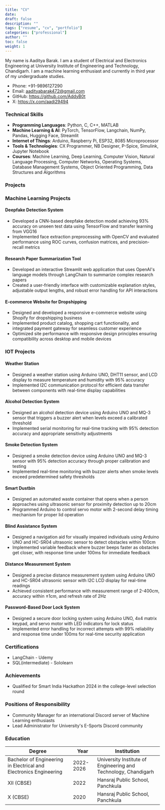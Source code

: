 ```yaml
---
title: "CV"
date:
draft: false
description: ""
tags: ["resume", "cv", "portfolio"]
categories: ["professional"]
author: ""
toc: false
weight: 1
---
```

My name is Aaditya Barak. I am a student of Electrical and Electronics Engineering at University Institute of Engineering and Technology, Chandigarh. I am a machine learning enthusiast and currently in third year of my undergraduate studies.

- Phone: +91-9896127290
- Email: aadityabarak472@gmail.com
- GitHub: https://github.com/AddyB0t
- X: https://x.com/aadi29494

### **Technical Skills**
- **Programming Languages**: Python, C, C++, MATLAB
- **Machine Learning & AI**: PyTorch, TensorFlow, Langchain, NumPy, Pandas, Hugging Face, Streamlit
- **Internet of Things**: Arduino, Raspberry Pi, ESP32, 8085 Microprocessor
- **Tools & Technologies**: CX Programmer, NB Designer, P-Spice, Simulink, Jupyter Notebook
- **Courses**: Machine Learning, Deep Learning, Computer Vision, Natural Language Processing, Computer Networks, Operating Systems, Database Management Systems, Object Oriented Programming, Data Structures and Algorithms

### **Projects**

### **Machine Learning Projects**

#### **Deepfake Detection System**
- Developed a CNN-based deepfake detection model achieving 93% accuracy on unseen test data using TensorFlow and transfer learning from VGG16
- Implemented face extraction preprocessing with OpenCV and evaluated performance using ROC curves, confusion matrices, and precision-recall metrics

#### **Research Paper Summarization Tool**
- Developed an interactive Streamlit web application that uses OpenAI's language models through LangChain to summarize complex research papers
- Created a user-friendly interface with customizable explanation styles, adjustable output lengths, and robust error handling for API interactions

#### **E-commerce Website for Dropshipping**
- Designed and developed a responsive e-commerce website using Shopify for dropshipping business
- Implemented product catalog, shopping cart functionality, and integrated payment gateway for seamless customer experience
- Optimized site performance with responsive design principles ensuring compatibility across desktop and mobile devices

### **IOT Projects**

#### **Weather Station**
- Designed a weather station using Arduino UNO, DHT11 sensor, and LCD display to measure temperature and humidity with 95% accuracy
- Implemented I2C communication protocol for efficient data transfer between components with real-time display capabilities

#### **Alcohol Detection System**
- Designed an alcohol detection device using Arduino UNO and MQ-3 sensor that triggers a buzzer alert when levels exceed a calibrated threshold
- Implemented serial monitoring for real-time tracking with 95% detection accuracy and appropriate sensitivity adjustments

#### **Smoke Detection System**
- Designed a smoke detection device using Arduino UNO and MQ-3 sensor with 95% detection accuracy through proper calibration and testing
- Implemented real-time monitoring with buzzer alerts when smoke levels exceed predetermined safety thresholds

#### **Smart Dustbin**
- Designed an automated waste container that opens when a person approaches using ultrasonic sensor for proximity detection up to 20cm
- Programmed Arduino to control servo motor with 2-second delay timing mechanism for proper lid operation

#### **Blind Assistance System**
- Designed a navigation aid for visually impaired individuals using Arduino UNO and HC-SR04 ultrasonic sensor to detect obstacles within 100cm
- Implemented variable feedback where buzzer beeps faster as obstacles get closer, with response time under 100ms for immediate feedback

#### **Distance Measurement System**
- Designed a precise distance measurement system using Arduino UNO and HC-SR04 ultrasonic sensor with I2C LCD display for real-time readings
- Achieved consistent performance with measurement range of 2-400cm, accuracy within ±1cm, and refresh rate of 2Hz

#### **Password-Based Door Lock System**
- Designed a secure door locking system using Arduino UNO, 4x4 matrix keypad, and servo motor with LED indicators for lock status
- Implemented error handling for incorrect attempts with 99% reliability and response time under 100ms for real-time security application

### **Certifications**
- LangChain - Udemy
- SQL(intermediate) - Sololearn

### **Achievements**
- Qualified for Smart India Hackathon 2024 in the college-level selection round

### **Positions of Responsibility**
- Community Manager for an international Discord server of Machine Learning enthusiasts
- Lead Administrator for University's E-Sports Discord community

### **Education**
| Degree | Year | Institution |
|--------|------|-------------|
| Bachelor of Engineering in Electrical and Electronics Engineering | 2022-2026 | University Institute of Engineering and Technology, Chandigarh |
| XII (CBSE) | 2022 |Hansraj Public School, Panchkula |
| X (CBSE) | 2020 | Hansraj Public School, Panchkula | 